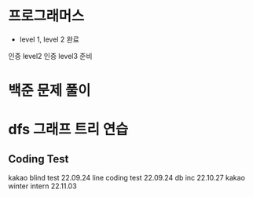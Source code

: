 # 프로그래머스
- level 1, level 2 완료

인증 level2
인증 level3 준비

# 백준 문제 풀이

# dfs 그래프 트리 연습

## Coding Test

kakao blind test 22.09.24
line coding test 22.09.24
db inc           22.10.27
kakao winter intern 22.11.03

